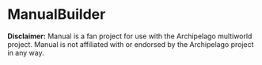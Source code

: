 # ManualBuilder

**Disclaimer:** Manual is a fan project for use with the Archipelago multiworld project. Manual is not affiliated with or endorsed by the Archipelago project in any way.
